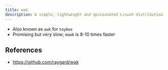 ```yaml
---
title: wak
description: A simple, lightweight and opinionated Linux® distribution based on musl libc and toybox
---
```


- Also known as `awk` for `toybox`
- Promising but very slow; `mawk` is 8-10 times faster

## References
- https://github.com/raygard/wak
